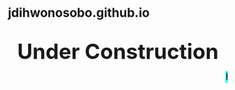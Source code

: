 # jdihwonosobo.github.io
<!DOCTYPE html>
<html lang="en" style="height: 100%;">
<head><meta http-equiv="Content-Type" content="text/html; charset=utf-8"><meta http-equiv="X-UA-Compatible" content="IE=edge"><meta name="viewport" content="width=device-width, initial-scale=1">
<title>This Website is Under Construction</title>
</head>
<body style="height: 100%;">
<p style="text-align: center;"><img align="center" src="" /></p>

<div>
<h3 style="text-align: center;"><span style="font-size:48px;">Under Construction</span></h3>
</div>

<div class="col-sm-12 margin_bottom" style="text-align: center;"><span style="font-size:24px;"><span style="font-family:courier new,courier,monospace;"><marquee><span style="background-color:#00FFFF;">Hello, Website ini dalam perbaikan...</span></marquee></span></span></div>
</body>
</html>
